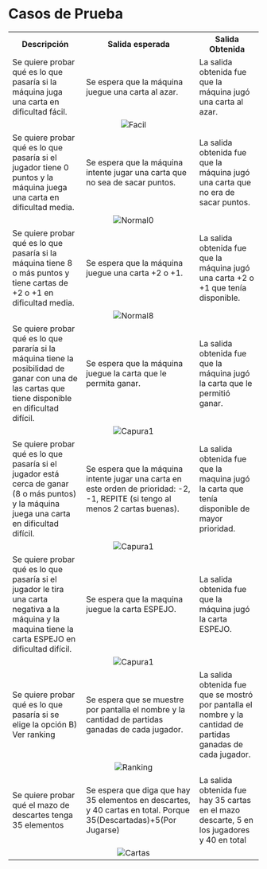 # Casos de Prueba  

<table>
  <tr>
    <th>Descripción</th>
    <th>Salida esperada</th>
    <th>Salida Obtenida</th>
  </tr>
  <tr>
    <td>Se quiere probar qué es lo que pasaría si la máquina juga una carta en dificultad fácil.</td>
    <td>Se espera que la máquina juegue una carta al azar.</td>
    <td>La salida obtenida fue que la máquina jugó una carta al azar.</td>
  </tr>
  <tr>
    <td colspan="3" style="text-align: center;">
      <img src="imagenes/Prueba Facil.png" alt="Facil">
    </td>
  </tr> 
  <tr>
    <td>Se quiere probar qué es lo que pasaría si el jugador tiene 0 puntos y la máquina juega una carta en dificultad media.</td>
    <td>Se espera que la máquina intente jugar una carta que no sea de sacar puntos.</td>
    <td>La salida obtenida fue que la máquina jugó una carta que no era de sacar puntos. </td>
  </tr>
  <tr>
    <td colspan="3" style="text-align: center;">
      <img src="imagenes/Prueba Normal 0.png" alt="Normal0">
    </td>
  </tr> 
  <tr>
    <td>Se quiere probar qué es lo que pasaría si la máquina tiene 8 o más puntos y tiene cartas de +2 o +1 en dificultad media.</td>
    <td>Se espera que la máquina juegue una carta +2 o +1.</td>
    <td>La salida obtenida fue que la máquina jugó una carta +2 o +1 que tenía disponible.</td>
  </tr>
  <tr>
    <td colspan="3" style="text-align: center;">
      <img src="imagenes/Prueba Normal 8.png" alt="Normal8">
    </td>
  </tr> 
  <tr>
    <td>Se quiere probar qué es lo que pararía si la máquina tiene la posibilidad de ganar con una de las cartas que tiene disponible en dificultad difícil.</td>
    <td>Se espera que la máquina juegue la carta que le permita ganar.</td>
    <td>La salida obtenida fue que la máquina jugó la carta que le permitió ganar.</td>
  </tr>
  <tr>
    <td colspan="3" style="text-align: center;">
      <img src="imagenes/PruebaDificil1.png" alt="Capura1">
    </td>
  </tr> 
  <tr>
    <td>Se quiere probar qué es lo que pasaría si el jugador está cerca de ganar (8 o más puntos) y la máquina juega una carta en dificultad difícil.</td>
    <td>Se espera que la máquina intente jugar una carta en este orden de prioridad: -2, -1, REPITE (si tengo al menos 2 cartas buenas).</td>
    <td>La salida obtenida fue que la maquina jugó la carta que tenía disponible de mayor prioridad.</td>
  </tr>
  <tr>
    <td colspan="3" style="text-align: center;">
      <img src="imagenes/PruebaDificil2.png" alt="Capura1">
    </td>
  </tr> 
  <tr>
    <td>Se quiere probar qué es lo que pasaría si el jugador le tira una carta negativa a la máquina y la maquina tiene la carta ESPEJO en dificultad difícil.</td>
    <td>Se espera que la maquina juegue la carta ESPEJO. </td>
    <td>La salida obtenida fue que la máquina jugó la carta ESPEJO.</td>
  </tr>
  <tr>
    <td colspan="3" style="text-align: center;">
      <img src="imagenes/PruebaDificil3.png" alt="Capura1">
    </td>
  </tr> 
  <tr>
    <td>Se quiere probar qué es lo que pasaría si se elige la opción B) Ver ranking</td>
    <td>Se espera que se muestre por pantalla el nombre y la cantidad de partidas ganadas de cada jugador.</td>
    <td>La salida obtenida fue que se mostró por pantalla el nombre y la cantidad de partidas ganadas de cada jugador.</td>
  </tr>
  <tr>
    <td colspan="3" style="text-align: center;">
      <img src="imagenes/Prueba Ranking.png" alt="Ranking">
    </td>
  </tr>
  <tr>
    <td>Se quiere probar qué el mazo de descartes tenga 35 elementos</td>
    <td>Se espera que diga que hay 35 elementos en descartes, y 40 cartas en total. Porque 35(Descartadas)+5(Por Jugarse)</td>
    <td>La salida obtenida fue hay 35 cartas en el mazo descarte, 5 en los jugadores y 40 en total</td>
  </tr>
  <tr>
    <td colspan="3" style="text-align: center;">
      <img src="imagenes/Prueba Cartas.png" alt="Cartas">
    </td>
  </tr> 
  </table>
  
 
